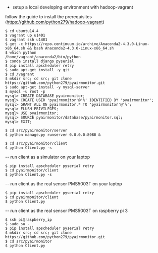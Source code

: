 - setup a local developing environment with hadoop-vagrant

follow the guide to install the prerequisites (https://github.com/python279/hadoop-vagrant)

```
$ cd ubuntu14.4
$ vagrant up u1401
$ vagrant ssh u1401
$ get -c https://repo.continuum.io/archive/Anaconda2-4.3.0-Linux-x86_64.sh && bash Anaconda2-4.3.0-Linux-x86_64.sh
$ which python
/home/vagrant/anaconda2/bin/python
$ conda install django pyserial
$ pip install apscheduler retry
$ sudo apt-get install -y git
$ cd /vagrant
$ mkdir src; cd src; git clone https://github.com/python279/pyairmonitor.git
$ sudo apt-get install -y mysql-server
$ mysql -u root -p
mysql> CREATE DATABASE pyairmonitor;
mysql> CREATE USER 'pyairmonitor'@'%' IDENTIFIED BY 'pyairmonitor';
mysql> GRANT ALL ON pyairmonitor.* TO 'pyairmonitor'@'%';
mysql> FLUSH PRIVILEGES;
mysql> USE pyairmonitor;
mysql> SOURCE pyairmonitor/database/pyairmonitor.sql;
mysql> EXIT;

$ cd src/pyairmonitor/server
$ python manage.py runserver 0.0.0.0:8080 &

$ cd src/pyairmonitor/client
$ python Client.py -s
```

-- run client as a simulator on your laptop
```
$ pip install apscheduler pyserial retry
$ cd pyairmonitor/client
$ python Client.py -s
```

-- run client as the real sensor PMS5003T on your laptop
```
$ pip install apscheduler pyserial retry
$ cd pyairmonitor/client
$ python Client.py
```

-- run client as the real sensor PMS5003T on raspberry pi 3
```
$ ssh pi@raspberry_ip
$ sudo su -
$ pip install apscheduler pyserial retry
$ mkdir src; cd src; git clone https://github.com/python279/pyairmonitor.git
$ cd src/pyairmonitor
$ python Client.py
```


